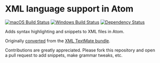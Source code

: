 # XML language support in Atom
[![macOS Build Status](https://travis-ci.org/atom/language-xml.png?branch=master)](https://travis-ci.org/atom/language-xml)
[![Windows Build Status](https://ci.appveyor.com/api/projects/status/m5f6rn74a6h3q5uq/branch/master?svg=true)](https://ci.appveyor.com/project/Atom/language-xml/branch/master)
[![Dependency Status](https://david-dm.org/atom/language-xml.svg)](https://david-dm.org/atom/language-xml)

Adds syntax highlighting and snippets to XML files in Atom.

Originally [converted](http://flight-manual.atom.io/hacking-atom/sections/converting-from-textmate) from the [XML TextMate bundle](https://github.com/textmate/xml.tmbundle).

Contributions are greatly appreciated. Please fork this repository and open a pull request to add snippets, make grammar tweaks, etc.
